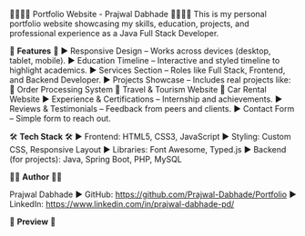 👨‍💼👨‍💼 Portfolio Website - Prajwal Dabhade 👨‍💼👨‍💼
This is my personal portfolio website showcasing my skills, education, projects, and professional experience as a Java Full Stack Developer.

🚀 **Features** 🚀 
▶️ Responsive Design – Works across devices (desktop, tablet, mobile).
▶️ Education Timeline – Interactive and styled timeline to highlight academics.
▶️ Services Section – Roles like Full Stack, Frontend, and Backend Developer.
▶️ Projects Showcase – Includes real projects like:
    📂 Order Processing System
    📂 Travel & Tourism Website
    📂 Car Rental Website
▶️ Experience & Certifications – Internship and achievements.
▶️ Reviews & Testimonials – Feedback from peers and clients.
▶️ Contact Form – Simple form to reach out.

🛠️ **Tech Stack** 🛠️
▶️ Frontend: HTML5, CSS3, JavaScript
▶️ Styling: Custom CSS, Responsive Layout
▶️ Libraries: Font Awesome, Typed.js
▶️ Backend (for projects): Java, Spring Boot, PHP, MySQL

🧑‍💻 **Author** 🧑‍💻

Prajwal Dabhade
▶️ GitHub: https://github.com/Prajwal-Dabhade/Portfolio
▶️ LinkedIn: https://www.linkedin.com/in/prajwal-dabhade-pd/

📸 **Preview** 📸
